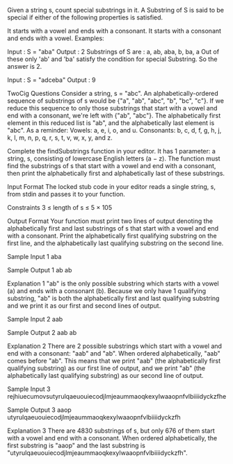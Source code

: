 Given a string s, count special substrings in it. A Substring of S is said to be special if either of the following properties is satisfied. 

It starts with a vowel and ends with a consonant.
It starts with a consonant and ends with a vowel.
Examples:  

Input : S = "aba"
Output : 2
Substrings of S are : a, ab, aba, b, ba, a 
Out of these only 'ab' and 'ba' satisfy the
condition for special Substring. So the 
answer is 2.

Input : S = "adceba"
Output : 9

TwoCig Questions
Consider a string, s = "abc". An alphabetically-ordered sequence of substrings of s would be {"a", "ab", "abc", "b", "bc", "c"}. If we reduce this sequence to only those substrings that start with a vowel and end with a consonant, we're left with {"ab", "abc"}. The alphabetically first element in this reduced list is "ab", and the alphabetically last element is "abc". As a reminder:
Vowels: a, e, i, o, and u.
Consonants: b, c, d, f, g, h, j, k, l, m, n, p, q, r, s, t, v, w, x, y, and z.

Complete the findSubstrings function in your editor. It has 1 parameter: a string, s, consisting of lowercase English letters (a − z). The function must find the substrings of s that start with a vowel and end with a consonant, then print the alphabetically first and alphabetically last of these substrings.

Input Format
The locked stub code in your editor reads a single string, s, from stdin and passes it to your function.

Constraints
3 ≤ length of s ≤ 5 × 105

Output Format
Your function must print two lines of output denoting the alphabetically first and last substrings of s that start with a vowel and end with a consonant. Print the alphabetically first qualifying substring on the first line, and the alphabetically last qualifying substring on the second line.

Sample Input 1
aba

Sample Output 1
ab
ab

Explanation 1
"ab" is the only possible substring which starts with a vowel (a) and ends with a consonant (b). Because we only have 1 qualifying substring, "ab" is both the alphabetically first and last qualifying substring and we print it as our first and second lines of output.

Sample Input 2
aab

Sample Output 2
aab
ab

Explanation 2
There are 2 possible substrings which start with a vowel and end with a consonant: "aab" and "ab". When ordered alphabetically, "aab" comes before "ab". This means that we print "aab" (the alphabetically first qualifying substring) as our first line of output, and we print "ab" (the alphabetically last qualifying substring) as our second line of output.

Sample Input 3
rejhiuecumovsutyrulqaeuouiecodjlmjeaummaoqkexylwaaopnfvlbiiiidyckzfhe

Sample Output 3
aaop
utyrulqaeuouiecodjlmjeaummaoqkexylwaaopnfvlbiiiidyckzfh

Explanation 3
There are 4830 substrings of s, but only 676 of them start with a vowel and end with a consonant. When ordered alphabetically, the first substring is "aaop" and the last substring is "utyrulqaeuouiecodjlmjeaummaoqkexylwaaopnfvlbiiiidyckzfh".
